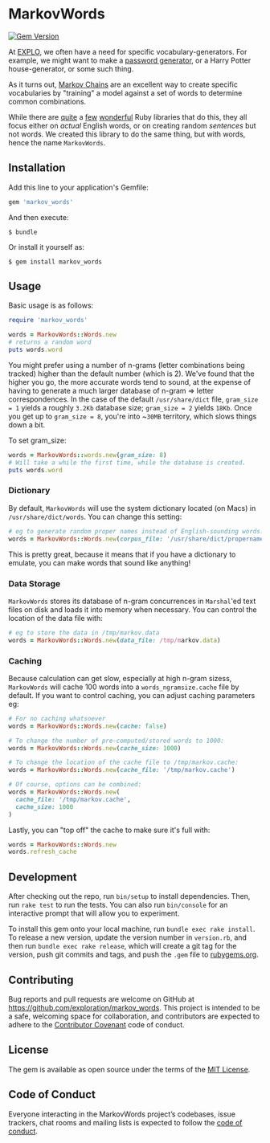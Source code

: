 # MarkovWords
[![Gem Version](https://badge.fury.io/rb/markov_words.svg)](https://badge.fury.io/rb/markov_words)

At [EXPLO](https://www.explo.org), we often have a need for specific vocabulary-generators. For example, we might want to make a [password generator](http://lab.explo.org/password), or a Harry Potter house-generator, or some such thing.

As it turns out, [Markov Chains](http://www.thagomizer.com/blog/2017/11/07/markov-models.html) are an excellent way to create specific vocabularies by "training" a model against a set of words to determine common combinations.

While there are [quite](https://github.com/dabrorius/markov-noodles) a [few](https://github.com/dabrorius/markov-noodles) [wonderful](https://github.com/imikimi/literate_randomizer) Ruby libraries that do this, they all focus either on _actual_ English words, or on creating random _sentences_ but not words. We created this library to do the same thing, but with words, hence the name `MarkovWords`.



## Installation

Add this line to your application's Gemfile:

```ruby
gem 'markov_words'
```

And then execute:

    $ bundle

Or install it yourself as:

    $ gem install markov_words

## Usage

Basic usage is as follows:

```ruby
require 'markov_words'

words = MarkovWords::Words.new
# returns a random word
puts words.word 
```

You might prefer using a number of n-grams (letter combinations being tracked) higher than the default number (which is 2). We've found that the higher you go, the more accurate words tend to sound, at the expense of having to generate a much larger database of n-gram => letter correspondences. In the case of the default `/usr/share/dict` file, `gram_size = 1` yields a roughly `3.2Kb` database size; `gram_size = 2` yields `18Kb`. Once you get up to `gram_size = 8`, you're into ~`30MB` territory, which slows things down a bit. 

To set gram_size:

```ruby
words = MarkovWords::words.new(gram_size: 8)
# Will take a while the first time, while the database is created.
puts words.word 
```

### Dictionary

By default, `MarkovWords` will use the system dictionary located (on Macs) in `/usr/share/dict/words`. You can change this setting:

```ruby
# eg to generate random proper names instead of English-sounding words.
words = MarkovWords::Words.new(corpus_file: '/usr/share/dict/propernames')
```

This is pretty great, because it means that if you have a dictionary to emulate, you can make words that sound like anything!

### Data Storage

`MarkovWords` stores its database of n-gram concurrences in `Marshal`'ed text files on disk and loads it into memory when necessary. You can control the location of the data file with:

```ruby
# eg to store the data in /tmp/markov.data
words = MarkovWords::Words.new(data_file: /tmp/markov.data)
```

### Caching

Because calculation can get slow, especially at high n-gram sizess, `MarkovWords` will cache 100 words into a `words_ngramsize.cache` file by default. If you want to control caching, you can adjust caching parameters eg:

```ruby
# For no caching whatsoever
words = MarkovWords::Words.new(cache: false)

# To change the number of pre-computed/stored words to 1000:
words = MarkovWords::Words.new(cache_size: 1000)

# To change the location of the cache file to /tmp/markov.cache:
words = MarkovWords::Words.new(cache_file: '/tmp/markov.cache')

# Of course, options can be combined:
words = MarkovWords::Words.new(
  cache_file: '/tmp/markov.cache',
  cache_size: 1000
)
```

Lastly, you can "top off" the cache to make sure it's full with:

```ruby
words = MarkovWords::Words.new
words.refresh_cache
```

## Development

After checking out the repo, run `bin/setup` to install dependencies. Then, run `rake test` to run the tests. You can also run `bin/console` for an interactive prompt that will allow you to experiment.

To install this gem onto your local machine, run `bundle exec rake install`. To release a new version, update the version number in `version.rb`, and then run `bundle exec rake release`, which will create a git tag for the version, push git commits and tags, and push the `.gem` file to [rubygems.org](https://rubygems.org).

## Contributing

Bug reports and pull requests are welcome on GitHub at https://github.com/exploration/markov_words. This project is intended to be a safe, welcoming space for collaboration, and contributors are expected to adhere to the [Contributor Covenant](http://contributor-covenant.org) code of conduct.

## License

The gem is available as open source under the terms of the [MIT License](https://opensource.org/licenses/MIT).

## Code of Conduct

Everyone interacting in the MarkovWords project’s codebases, issue trackers, chat rooms and mailing lists is expected to follow the [code of conduct](https://github.com/exploration/markov_words/blob/master/CODE_OF_CONDUCT.md).
